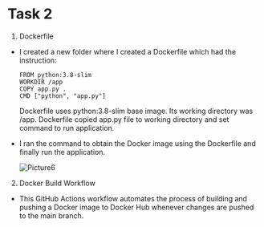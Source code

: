 # Task 2

1. Dockerfile
  - I created a new folder where I created a Dockerfile which had the instruction:
    ```
    FROM python:3.8-slim
    WORKDIR /app
    COPY app.py .
    CMD ["python", "app.py"]
    ```
    Dockerfile uses python:3.8-slim base image.
    Its working directory was /app.
    Dockerfile copied app.py file to working directory and set command to run application.
  
  - I ran the command to obtain the Docker image using the Dockerfile and finally run the application.
  
    ![Picture6](https://github.com/Angelica-Valentina/tremend_intership_task/assets/129442693/626031fa-5731-40ef-bf2d-02b37197fdbe)

2. Docker Build Workflow
  - This GitHub Actions workflow automates the process of building and pushing a Docker image to Docker Hub whenever changes are pushed to the main branch.
